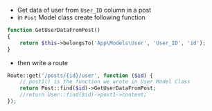 - Get data of user from `User_ID` column in a post
- in `Post` Model class create following function

````php
function GetUserDataFromPost()
{
    return $this->belongsTo('App\Models\User', 'User_ID', 'id');
}
````

- then write a route

````php
Route::get('/posts/{id}/user', function ($id) {
    // post1() is the function we wrote in User Model Class
    return Post::find($id)->GetUserDataFromPost;
    //return User::find($id)->post1->content;
});
````
